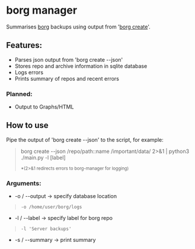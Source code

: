 # borg manager
Summarises [borg](https://borgbackup.readthedocs.io/en/stable/#what-is-borgbackup) backups using output from '[borg create](https://borgbackup.readthedocs.io/en/stable/usage/create.html#description)'.

## Features:
* Parses json output from 'borg create --json'
* Stores repo and archive information in sqlite database
* Logs errors
* Prints summary of repos and recent errors

### Planned:
* Output to Graphs/HTML

## How to use
Pipe the output of 'borg create --json' to the script, for example:

> borg create --json /repo/path::name /important/data/ 2>&1 | python3 ./main.py -l [label]
> 
> <sup>*(2>&1 redirects errors to borg-manager for logging)</sup>

### Arguments:
* -o / --output -> specify database location
> `-o /home/user/borg/logs`
* -l / --label -> specify label for borg repo
> `-l 'Server backups'`
* -s / --summary -> print summary